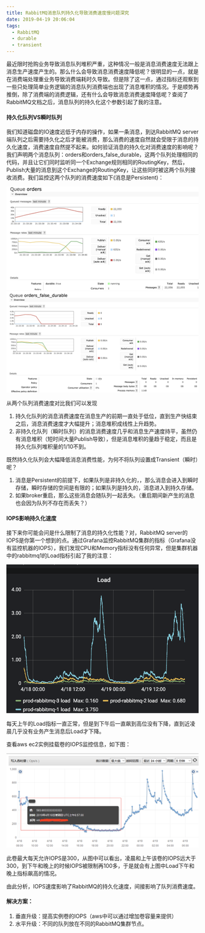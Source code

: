 ```yaml
---
title: RabbitMQ消息队列持久化导致消费速度慢问题深究
date: 2019-04-19 20:06:04
tags:
  - RabbitMQ
  - durable
  - transient
---
```


最近限时抢购业务导致消息队列堆积严重，这种情况一般是消息消费速度无法跟上消息生产速度产生的。那么什么会导致消息消费速度降低呢？很明显的一点，就是在消费端处理重业务导致消费端耗时久导致。但是除了这一点，通过指标还观察到一些只处理简单业务逻辑的消息队列消费端也出现了消息堆积的情况。于是顺势再推倒，除了消费端的消费逻辑，还有什么会导致消息消费速度降低呢？查阅了RabbitMQ文档之后，消息队列的持久化这个参数引起了我的注意。

#### 持久化队列VS瞬时队列
我们知道磁盘的IO速度远低于内存的操作，如果一条消息，到达RabbitMQ server端队列之后需要持久化之后才能被消费，那么消费的速度自然就会受限于消息的持久化速度，消费速度自然提不起来。如何验证消息的持久化对消费速度的影响呢？我们声明两个消息队列：orders和orders_false_durable，这两个队列处理相同的代码，并且让它们同时监听同一个Exchange规则相同的RoutingKey，然后，Publish大量的消息到这个Exchange的RoutingKey，让这些同时被这两个队列接收消费。我们监控这两个队列的消费速度如下(消息是Persistent)：

![orders](https://github.com/hezudaopp/hexo/raw/master/source/_posts/_v_images/20190419204807018_623498566.png)
![orders_false_durable](https://github.com/hezudaopp/hexo/raw/master/source/_posts/_v_images/20190419204842309_1567685049.png)

从两个队列消费速度对比我们可以发现
1. 持久化队列的消息消费速度在消息生产的前期一直处于低位，直到生产快结束之后，消息消费速度才大幅提升；消息堆积成线性上升趋势。
2. 非持久化队列（瞬时队列）的消息消费速度几乎和消息生产速度持平，虽然仍有消息堆积（短时间大量Publish导致），但是消息堆积的量趋于稳定，而且是持久化队列堆积量的1/10不到。

既然持久化队列会大幅降低消息消费性能，为何不将队列设置成Transient（瞬时）呢？
1. 消息是Persistent的前提下，如果队列是非持久化的，，那么消息会进入到瞬时存储，瞬时存储的空间是有限的；如果队列是持久的，消息进入到持久存储。
1. 如果broker重启，那么这些消息会随队列一起丢失。（重启期间新产生的消息也会因为队列不存在而丢失？）

#### IOPS影响持久化速度
接下来你可能会问是什么限制了消息的持久化性能？对，RabbitMQ server的IOPS是你第一个想到的点。通过Grafana监控RabbitMQ集群的指标（Grafana没有监控机器的IOPS），我们发现CPU和Memory指标没有任何异常，但是集群机器中的rabbitmq1的Load指标引起了我的注意：

![Load指标](https://github.com/hezudaopp/hexo/raw/master/source/_posts/_v_images/20190419212157133_605753500.png)

每天上午的Load指标一直正常，但是到下午后一直飙到高位没有下降，直到近凌晨几乎没有业务产生消息后Load才下降。

查看aws ec2实例挂载卷的IOPS监控信息，如下图：

![IOPS](https://github.com/hezudaopp/hexo/raw/master/source/_posts/_v_images/20190419215155334_1826587720.png)

此卷最大每天允许IOPS是300，从图中可以看出，凌晨和上午该卷的IOPS远大于300，到下午和晚上的时候IOPS被限制再100多，于是就会有上图中Load下午和晚上指标飙高的情况。

由此分析，IOPS速度影响了RabbitMQ的持久化速度，间接影响了队列消费速度。

#### 解决方案：
1. 垂直升级：提高实例卷的IOPS（aws中可以通过增加卷容量来提供）
2. 水平升级：不同的队列放在不同的RabbitMQ集群节点。
